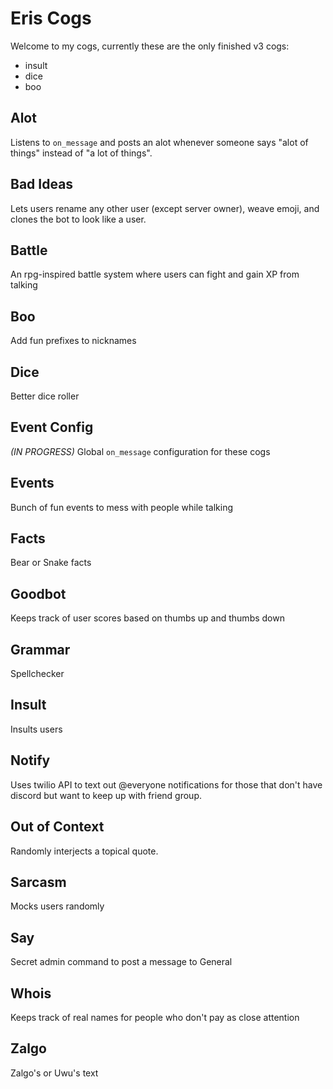 # Eris Cogs

Welcome to my cogs, currently these are the only finished v3 cogs:

* insult
* dice
* boo


## Alot

Listens to `on_message` and posts an alot whenever someone says "alot of things" instead of "a lot of things".

## Bad Ideas

Lets users rename any other user (except server owner), weave emoji, and clones the bot to look like a user.

## Battle

An rpg-inspired battle system where users can fight and gain XP from talking

## Boo

Add fun prefixes to nicknames

## Dice

Better dice roller

## Event Config

*(IN PROGRESS)* Global `on_message` configuration for these cogs

## Events

Bunch of fun events to mess with people while talking

## Facts

Bear or Snake facts

## Goodbot

Keeps track of user scores based on thumbs up and thumbs down

## Grammar

Spellchecker

## Insult

Insults users

## Notify

Uses twilio API to text out @everyone notifications for those that don't have discord but want to keep up with friend group.

## Out of Context

Randomly interjects a topical quote.

## Sarcasm

Mocks users randomly

## Say

Secret admin command to post a message to General

## Whois

Keeps track of real names for people who don't pay as close attention

## Zalgo 

Zalgo's or Uwu's text

